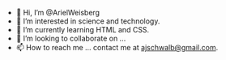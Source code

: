 - 👋 Hi, I’m @ArielWeisberg
- 👀 I’m interested in science and technology.
- 🌱 I’m currently learning HTML and CSS.
- 💞️ I’m looking to collaborate on ...
- 📫 How to reach me ... contact me at ajschwalb@gmail.com.

<!---
ArielSchwalb/ArielSchwalb is a ✨ special ✨ repository because its `README.md` (this file) appears on your GitHub profile.
You can click the Preview link to take a look at your changes.
--->
